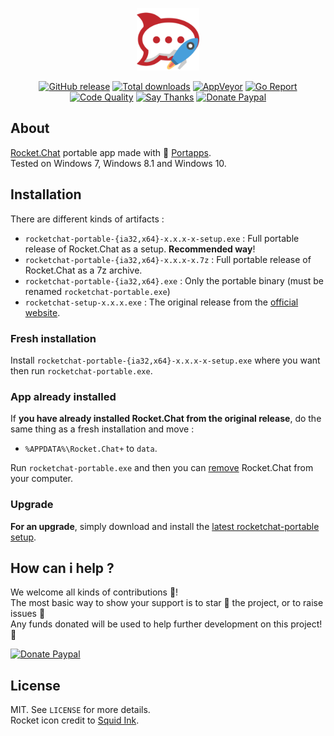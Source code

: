<p align="center"><a href="https://github.com/portapps/rocketchat-portable" target="_blank"><img width="100" src="https://github.com/portapps/rocketchat-portable/blob/master/res/papp.png"></a></p>

<p align="center">
  <a href="https://github.com/portapps/rocketchat-portable/releases/latest"><img src="https://img.shields.io/github/release/portapps/rocketchat-portable.svg?style=flat-square" alt="GitHub release"></a>
  <a href="https://github.com/portapps/rocketchat-portable/releases/latest"><img src="https://img.shields.io/github/downloads/portapps/rocketchat-portable/total.svg?style=flat-square" alt="Total downloads"></a>
  <a href="https://ci.appveyor.com/project/crazy-max/rocketchat-portable"><img src="https://img.shields.io/appveyor/ci/crazy-max/rocketchat-portable.svg?style=flat-square" alt="AppVeyor"></a>
  <a href="https://goreportcard.com/report/github.com/portapps/rocketchat-portable"><img src="https://goreportcard.com/badge/github.com/portapps/rocketchat-portable?style=flat-square" alt="Go Report"></a>
  <a href="https://www.codacy.com/app/crazy-max/rocketchat-portable"><img src="https://img.shields.io/codacy/grade/8fa6391e00fc4a7e9eb1b1108d5655a2.svg?style=flat-square" alt="Code Quality"></a>
  <a href="https://saythanks.io/to/crazymax"><img src="https://img.shields.io/badge/thank-crazymax-426aa5.svg?style=flat-square" alt="Say Thanks"></a>
  <a href="https://www.paypal.com/cgi-bin/webscr?cmd=_s-xclick&hosted_button_id=WQD7AQGPDEPSG"><img src="https://img.shields.io/badge/donate-paypal-7057ff.svg?style=flat-square" alt="Donate Paypal"></a>
</p>

## About

[Rocket.Chat](https://rocket.chat/) portable app made with 🚀 [Portapps](https://github.com/portapps).<br />
Tested on Windows 7, Windows 8.1 and Windows 10.

## Installation

There are different kinds of artifacts :

* `rocketchat-portable-{ia32,x64}-x.x.x-x-setup.exe` : Full portable release of Rocket.Chat as a setup. **Recommended way**!
* `rocketchat-portable-{ia32,x64}-x.x.x-x.7z` : Full portable release of Rocket.Chat as a 7z archive.
* `rocketchat-portable-{ia32,x64}.exe` : Only the portable binary (must be renamed `rocketchat-portable.exe`)
* `rocketchat-setup-x.x.x.exe` : The original release from the [official website](https://rocket.chat/download).

### Fresh installation

Install `rocketchat-portable-{ia32,x64}-x.x.x-x-setup.exe` where you want then run `rocketchat-portable.exe`.

### App already installed

If **you have already installed Rocket.Chat from the original release**, do the same thing as a fresh installation and move :

* `%APPDATA%\Rocket.Chat+` to `data`.

Run `rocketchat-portable.exe` and then you can [remove](https://support.microsoft.com/en-us/instantanswers/ce7ba88b-4e95-4354-b807-35732db36c4d/repair-or-remove-programs) Rocket.Chat from your computer.

### Upgrade

**For an upgrade**, simply download and install the [latest rocketchat-portable setup](https://github.com/portapps/rocketchat-portable/releases/latest).

## How can i help ?

We welcome all kinds of contributions :raised_hands:!<br />
The most basic way to show your support is to star :star2: the project, or to raise issues :speech_balloon:<br />
Any funds donated will be used to help further development on this project! :gift_heart:

[![Donate Paypal](https://raw.githubusercontent.com/portapps/portapps/master/res/paypal.png)](https://www.paypal.com/cgi-bin/webscr?cmd=_s-xclick&hosted_button_id=WQD7AQGPDEPSG)

## License

MIT. See `LICENSE` for more details.<br />
Rocket icon credit to [Squid Ink](http://thesquid.ink).

